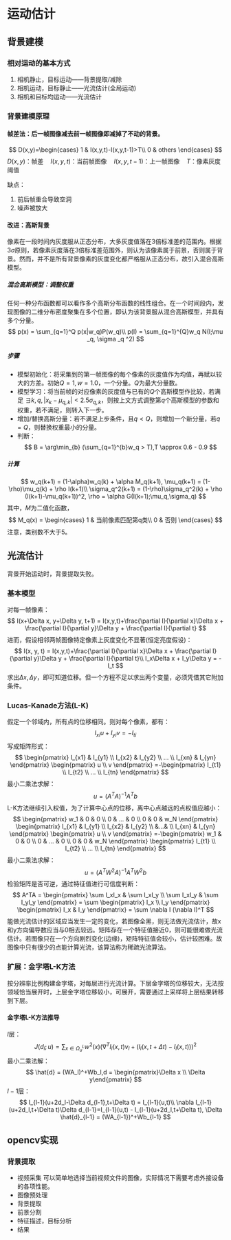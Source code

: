 # 运动估计
## 背景建模
### 相对运动的基本方式
1. 相机静止，目标运动——背景提取/减除
2. 相机运动，目标静止——光流估计(全局运动)
3. 相机和目标均运动——光流估计
### 背景建模原理
#### 帧差法：后一帧图像减去前一帧图像即减掉了不动的背景。
$$
D(x,y)=\begin{cases}
1 & I(x,y,t)-I(x,y,t-1)>T\\
0 & others
\end{cases}
$$
$D(x,y)$：帧差$\quad I(x,y,t)$：当前帧图像$\quad I(x,y,t-1)$：上一帧图像$\quad T$：像素灰度阈值

缺点：
1. 前后帧重合导致空洞
2. 噪声被放大
#### 改进：高斯背景
像素在一段时间内灰度服从正态分布，大多灰度值落在3倍标准差的范围内。根据$3\sigma$原则，若像素灰度落在3倍标准差范围外，则认为该像素属于前景，否则属于背景。然而，并不是所有背景像素的灰度变化都严格服从正态分布，故引入混合高斯模型。
##### 混合高斯模型：调整权重
任何一种分布函数都可以看作多个高斯分布函数的线性组合。在一个时间段内，发现图像的二维分布密度聚集在多个位置，即认为该背景服从混合高斯模型，并具有多个分量。
$$
p(x) = \sum_{q=1}^Q p(x|w_q)P(w_q)\\
p(I) = \sum_{q=1}^{Q}w_q N(I;\mu _q, \sigma _q ^2)
$$
##### 步骤
- 模型初始化：将采集到的第一帧图像的每个像素的灰度值作为均值，再赋以较大的方差。初始$Q=1,w=1.0$，一个分量。$Q$为最大分量数。
- 模型学习：将当前帧的对应像素的灰度值与已有的$Q$个高斯模型作比较，若满足 $\exists k,q, |x_k-\mu _{q,k}|<2.5\sigma _{q,k}$，则按上文方式调整第$q$个高斯模型的参数和权重，若不满足，则转入下一步。
- 增加/替换高斯分量：若不满足上步条件，且$q<Q$，则增加一个新分量，若$q=Q$，则替换权重最小的分量。
- 判断：
$$
B = \arg\min_{b} (\sum_{q=1}^{b}w_q > T),T \approx 0.6 - 0.9
$$
##### 计算
$$
w_q(k+1) = (1-\alpha)w_q(k) + \alpha M_q(k+1),
\mu_q(k+1) = (1-\rho)\mu_q(k) + \rho I(k+1)\\
\sigma_q^2(k+1) = (1-\rho)\sigma_q^2(k) + \rho (I(k+1)-\mu_q(k+1))^2,
\rho = \alpha G(I(k+1);\mu_q,\sigma_q)
$$
其中，$M$为二值化函数，
$$
M_q(x) = \begin{cases}
1 & 当前像素匹配第q类\\
0 & 否则
\end{cases}
$$
注意，类别数不大于5。
## 光流估计
背景开始运动时，背景提取失败。
### 基本模型
对每一帧像素：
$$
I(x+\Delta x, y+\Delta y, t+1) = I(x,y,t)+\frac{\partial I}{\partial x}\Delta x + \frac{\partial I}{\partial y}\Delta y + \frac{\partial I}{\partial t}
$$
进而，假设相邻两帧图像特定像素上灰度变化不显著(恒定亮度假设)：
$$
I(x, y, t) = I(x,y,t)+\frac{\partial I}{\partial x}\Delta x + \frac{\partial I}{\partial y}\Delta y + \frac{\partial I}{\partial t}\\
I_x\Delta x + I_y\Delta y = -I_t
$$
求出$\Delta x,\Delta y$，即可知道位移。但一个方程不足以求出两个变量，必须凭借其它附加条件。
### Lucas-Kanade方法(L-K)
假定一个邻域内，所有点的位移相同。则对每个像素，都有：
$$
I_{xi}u + I_{yi}v = -I_{ti}
$$
写成矩阵形式：
$$
\begin{pmatrix}
I_{x1} & I_{y1} \\ I_{x2} & I_{y2} \\ ... \\ I_{xn} & I_{yn} 
\end{pmatrix}
\begin{pmatrix}
u \\ v
\end{pmatrix}
=-\begin{pmatrix}
I_{t1} \\ I_{t2} \\ ... \\ I_{tn}
\end{pmatrix}
$$
最小二乘法求解：
$$
u = (A^TA)^{-1}A^Tb
$$
L-K方法继续引入权值，为了计算中心点的位移，离中心点越远的点权值应越小：
$$
\begin{pmatrix}
w_1 & 0 & 0 \\ 0 & ... & 0 \\ 0 & 0 & w_N 
\end{pmatrix}
\begin{pmatrix}
I_{x1} & I_{y1} \\ I_{x2} & I_{y2} \\ &...& \\ I_{xn} & I_{yn} 
\end{pmatrix}
\begin{pmatrix}
u \\ v
\end{pmatrix}
=-\begin{pmatrix}
w_1 & 0 & 0 \\ 0 & ... & 0 \\ 0 & 0 & w_N 
\end{pmatrix}
\begin{pmatrix}
I_{t1} \\ I_{t2} \\ ... \\ I_{tn}
\end{pmatrix}
$$
最小二乘法求解：
$$
u = (A^TW^2A)^{-1}A^TW^2b
$$
检验矩阵是否可逆，通过特征值进行可信度判断：
$$
A^TA = 
\begin{pmatrix}
\sum I_xI_x & \sum I_xI_y \\ \sum I_xI_y &  \sum I_yI_y
\end{pmatrix}
 = \sum
\begin{pmatrix}
I_x \\ I_y
\end{pmatrix}
\begin{pmatrix}
I_x & I_y
\end{pmatrix}
 = \sum \nabla I (\nabla I)^T
$$
能做光流估计的区域应当发生一定的变化，若图像全黑，则无法做光流估计，故x和y方向偏导数应当与0相去较远。矩阵存在一个特征值接近0，则可能很难做光流估计。若图像只在一个方向剧烈变化(边缘)，矩阵特征值会较小，估计较困难。故图像中只有很少的点能计算光流，该算法称为稀疏光流算法。
### 扩展：金字塔L-K方法
按分辨率比例构建金字塔，对每层进行光流计算。下层金字塔的位移较大，无法按领域恰当展开时，上层金字塔位移较小，可展开，需要通过上采样将上层结果转移到下层。
#### 金字塔L-K方法推导
$l$层：
$$
J(d_l;u) = \sum_{x\in \Omega _u^L}w^2(x)(\nabla ^T I_l(x,t) v_l + (I_l(x,t+\Delta t) - I_l(x,t)))^2
$$
最小二乘法解：
$$
\hat{d} = (WA_l)^+Wb_l,d = \begin{pmatrix}\Delta x \\ \Delta y\end{pmatrix}
$$
$l-1$层：
$$
I_{l-1}(u+2d_l-\Delta d_{l-1},t+\Delta t) = I_{l-1}(u,t)\\
\nabla I_{l-1}(u+2d_l,t+\Delta t)\Delta d_{l-1}=I_{l-1}(u,t) - I_{l-1}(u+2d_l,t+\Delta t),
\Delta \hat{d}_{l-1} = (WA_{l-1})^+Wb_{l-1}
$$
## opencv实现
### 背景提取
- 视频采集
可以简单地选择当前视频文件的图像，实际情况下需要考虑外接设备的各项性能。
- 图像预处理
- 背景提取
- 前景分割
- 特征描述，目标分析
- 结果